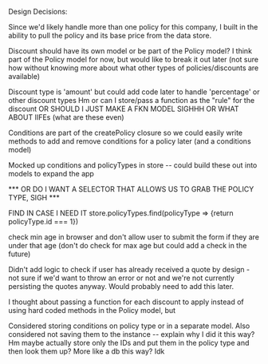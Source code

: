 Design Decisions:

Since we'd likely handle more than one policy for this company, I built in the ability to pull the policy and its base price from the data store.

Discount should have its own model or be part of the Policy model? I think part of the Policy model for now, but would like to break it out later (not sure how without knowing more about what other types of policies/discounts are available)

Discount type is 'amount' but could add code later to handle 'percentage' or other discount types
Hm or can I store/pass a function as the "rule" for the discount
OR SHOULD I JUST MAKE A FKN MODEL SIGHHH OR WHAT ABOUT IIFEs (what are these even)

Conditions are part of the createPolicy closure so we could easily write methods to add and remove conditions for a policy later (and a conditions model)

Mocked up conditions and policyTypes in store -- could build these out into models to expand the app

*** OR DO I WANT A SELECTOR THAT ALLOWS US TO GRAB THE POLICY TYPE, SIGH ***

FIND IN CASE I NEED IT
store.policyTypes.find(policyType => {return policyType.id === 1})

check min age in browser and don't allow user to submit the form if they are under that age (don't do check for max age but could add a check in the future)

Didn't add logic to check if user has already received a quote by design - not sure if we'd want to throw an error or not and we're not currently persisting the quotes anyway. Would probably need to add this later.

I thought about passing a function for each discount to apply instead of using hard coded methods in the Policy model, but

Considered storing conditions on policy type or in a separate model. Also considered not saving them to the instance -- explain why I did it this way? Hm maybe actually store only the IDs and put them in the policy type and then look them up? More like a db this way? Idk
